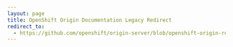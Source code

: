 ```yaml
---
layout: page
title: OpenShift Origin Documentation Legacy Redirect
redirect_to:
  - https://github.com/openshift/origin-server/blob/openshift-origin-release-4/documentation/oo_notes_building_rpms_from_source.adoc
---
```

